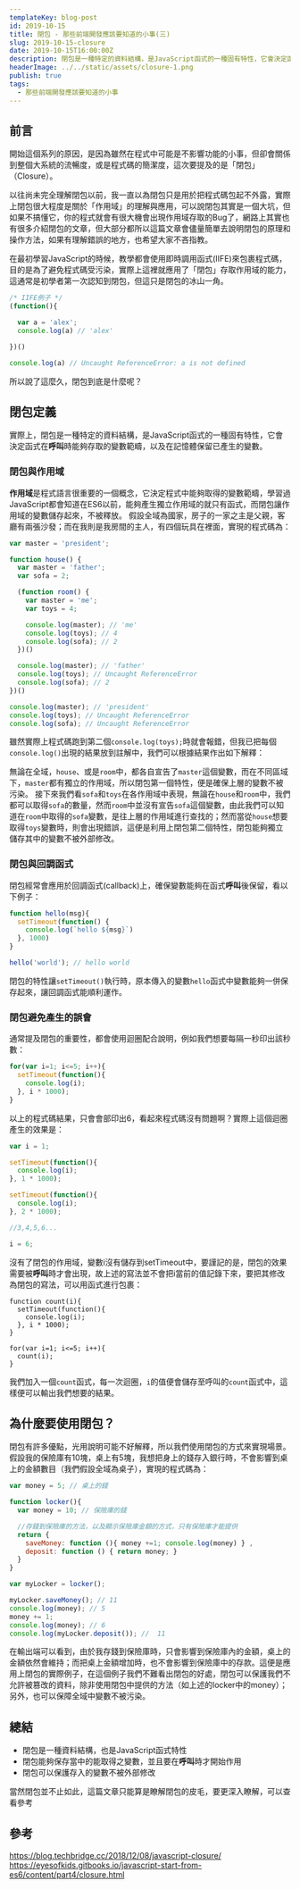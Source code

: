```yaml
---
templateKey: blog-post
id: 2019-10-15
title: 閉包 - 那些前端開發應該要知道的小事(三)
slug: 2019-10-15-closure
date: 2019-10-15T16:00:00Z
description: 閉包是一種特定的資料結構，是JavaScript函式的一種固有特性，它會決定函式在呼叫時能夠存取的變數範疇，以及在記憶體保留已產生的變數。
headerImage: ../../static/assets/closure-1.png
publish: true
tags:
  - 那些前端開發應該要知道的小事
---
```


## 前言
開始這個系列的原因，是因為雖然在程式中可能是不影響功能的小事，但卻會關係到整個大系統的流暢度，或是程式碼的簡潔度，這次要提及的是「閉包」（Closure）。

以往尚未完全理解閉包以前，我一直以為閉包只是用於把程式碼包起不外露，實際上閉包很大程度是關於「作用域」的理解與應用，可以說閉包其實是一個大坑，但如果不搞懂它，你的程式就會有很大機會出現作用域存取的Bug了，網路上其實也有很多介紹閉包的文章，但大部分都所以這篇文章會儘量簡單去說明閉包的原理和操作方法，如果有理解錯誤的地方，也希望大家不吝指教。

在最初學習JavaScript的時候，教學都會使用即時調用函式(IIFE)來包裹程式碼，目的是為了避免程式碼受污染，實際上這裡就應用了「閉包」存取作用域的能力，這通常是初學者第一次認知到閉包，但這只是閉包的冰山一角。

```javascript
/* IIFE例子 */
(function(){

  var a = 'alex';
  console.log(a) // 'alex'

})()

console.log(a) // Uncaught ReferenceError: a is not defined
```

所以說了這麼久，閉包到底是什麼呢？

## 閉包定義
實際上，閉包是一種特定的資料結構，是JavaScript函式的一種固有特性，它會決定函式在**呼叫**時能夠存取的變數範疇，以及在記憶體保留已產生的變數。

### 閉包與作用域
**作用域**是程式語言很重要的一個概念，它決定程式中能夠取得的變數範疇，學習過JavaScript都會知道在ES6以前，能夠產生獨立作用域的就只有函式，而閉包讓作用域的變數儲存起來，不被釋放。
假設全域為國家，房子的一家之主是父親，客廳有兩張沙發；而在我則是我房間的主人，有四個玩具在裡面，實現的程式碼為：
```javascript
var master = 'president';

function house() {
  var master = 'father';
  var sofa = 2;

  (function room() {
    var master = 'me';
    var toys = 4;

    console.log(master); // 'me'
    console.log(toys); // 4
    console.log(sofa); // 2
  })()

  console.log(master); // 'father'
  console.log(toys); // Uncaught ReferenceError
  console.log(sofa); // 2
})()

console.log(master); // 'president'
console.log(toys); // Uncaught ReferenceError
console.log(sofa); // Uncaught ReferenceError

```
雖然實際上程式碼跑到第二個`console.log(toys);`時就會報錯，但我已把每個`console.log()`出現的結果放到註解中，我們可以根據結果作出如下解釋：

無論在全域，`house`、或是`room`中，都各自宣告了`master`這個變數，而在不同區域下，`master`都有獨立的作用域，所以閉包第一個特性，便是確保上層的變數不被污染。
接下來我們看`sofa`和`toys`在各作用域中表現，無論在`house`和`room`中，我們都可以取得`sofa`的數量，然而`room`中並沒有宣告`sofa`這個變數，由此我們可以知道在`room`中取得的`sofa`變數，是往上層的作用域進行查找的；然而當從`house`想要取得`toys`變數時，則會出現錯誤，這便是利用上閉包第二個特性，閉包能夠獨立儲存其中的變數不被外部修改。

### 閉包與回調函式
閉包經常會應用於回調函式(callback)上，確保變數能夠在函式**呼叫**後保留，看以下例子：
```javascript
function hello(msg){
  setTimeout(function() {
    console.log(`hello ${msg}`)
  }, 1000)
}

hello('world'); // hello world
```
閉包的特性讓`setTimeout()`執行時，原本傳入的變數`hello`函式中變數能夠一併保存起來，讓回調函式能順利運作。

### 閉包避免產生的誤會
通常提及閉包的重要性，都會使用迴圈配合說明，例如我們想要每隔一秒印出該秒數：
```javascript
for(var i=1; i<=5; i++){
  setTimeout(function(){
    console.log(i);
  }, i * 1000);
}
```
以上的程式碼結果，只會會部印出6，看起來程式碼沒有問題啊？實際上這個迴圈產生的效果是：
```javascript
var i = 1;

setTimeout(function(){
  console.log(i);
}, 1 * 1000);

setTimeout(function(){
  console.log(i);
}, 2 * 1000);

//3,4,5,6...

i = 6;
```
沒有了閉包的作用域，變數i沒有儲存到setTimeout中，要謹記的是，閉包的效果需要被**呼叫**時才會出現，故上述的寫法並不會把i當前的值記錄下來，要把其修改為閉包的寫法，可以用函式進行包裹：
```
function count(i){
  setTimeout(function(){
    console.log(i);
  }, i * 1000);
}

for(var i=1; i<=5; i++){
  count(i);
}
```
我們加入一個`count`函式，每一次迴圈，`i`的值便會儲存至呼叫的`count`函式中，這樣便可以輸出我們想要的結果。

## 為什麼要使用閉包？
閉包有許多優點，光用說明可能不好解釋，所以我們使用閉包的方式來實現場景。假設我的保險庫有10塊，桌上有5塊，我想把身上的錢存入銀行時，不會影響到桌上的金額數目（我們假設全域為桌子），實現的程式碼為：
```javascript
var money = 5; // 桌上的錢

function locker(){
  var money = 10; // 保險庫的錢

  //存錢到保險庫的方法，以及顯示保險庫金額的方式，只有保險庫才能提供
  return {
    saveMoney: function (){ money +=1; console.log(money) } ,
    deposit: function () { return money; }
  }
}

var myLocker = locker();

myLocker.saveMoney(); // 11
console.log(money); // 5
money += 1;
console.log(money); // 6
console.log(myLocker.deposit()); //  11
```
在輸出端可以看到，由於我存錢到保險庫時，只會影響到保險庫內的金額，桌上的金額依然會維持；而把桌上金額增加時，也不會影響到保險庫中的存款。這便是應用上閉包的實際例子，在這個例子我們不難看出閉包的好處，閉包可以保護我們不允許被篡改的資料，除非使用閉包中提供的方法（如上述的locker中的money）；另外，也可以保障全域中變數不被污染。

## 總結
- 閉包是一種資料結構，也是JavaScript函式特性
- 閉包能夠保存當中的能取得之變數，並且要在**呼叫**時才開始作用
- 閉包可以保護存入的變數不被外部修改

當然閉包並不止如此，這篇文章只能算是瞭解閉包的皮毛，要更深入瞭解，可以查看參考

## 參考
https://blog.techbridge.cc/2018/12/08/javascript-closure/
https://eyesofkids.gitbooks.io/javascript-start-from-es6/content/part4/closure.html